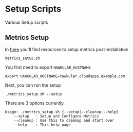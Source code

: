# Setup Scripts
Various Setup scripts

## Metrics Setup
In [here](metrics) you'll find resources to setup metrics post-installation

`metrics_setup.sh`

You first need to export `HAWKULAR_HOSTNAME`
```
export HAWKULAR_HOSTNAME=hawkular.cloudapps.example.com
```

Next, you can run the setup
```
./metrics_setup.sh --setup
```

There are 3 options currently
```
Usage: ./metrics_setup.sh {--setup|--cleanup|--help}
	--setup   : Setup and Configure Metrics
	--cleanup : Use this to cleanup and start over
	--help    : This help page
```
